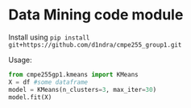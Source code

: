 # Data Mining code module

Install using `pip install git+https://github.com/d1ndra/cmpe255_group1.git`

Usage:

```python
from cmpe255gp1.kmeans import KMeans
X = df #some dataframe
model = KMeans(n_clusters=3, max_iter=30)
model.fit(X)
```
